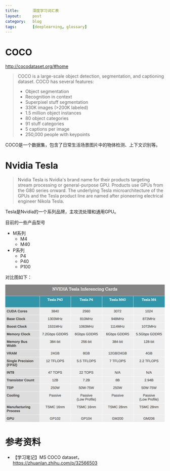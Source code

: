 ```yaml
---
title:      深度学习词汇表
layout:     post
category:   blog
tags:       [deeplearning, glossary]
---
```


# COCO

http://cocodataset.org/#home

>COCO is a large-scale object detection, segmentation, and captioning dataset. COCO has several features:
>
>* Object segmentation
>* Recognition in context
>* Superpixel stuff segmentation
>* 330K images (>200K labeled)
>* 1.5 million object instances
>* 80 object categories
>* 91 stuff categories
>* 5 captions per image
>* 250,000 people with keypoints

COCO是一个数据集，包含了日常生活场景图片中的物体检测、上下文识别等。


# Nvidia Tesla

>Nvidia Tesla is Nvidia's brand name for their products targeting stream processing or general-purpose GPU. Products use GPUs from the G80 series onward. The underlying Tesla microarchitecture of the GPUs and the Tesla product line are named after pioneering electrical engineer Nikola Tesla.

Tesla是Nvidia的一个系列品牌，主攻流处理和通用GPU。

目前的一些产品型号

* M系列
    * M4
    * M40
* P系列
    * P4
    * P40
    * P100

对比图如下：

!["NVIDIA Tesla Inferencing Cards"][1]

# 参考资料

* 【学习笔记】MS COCO dataset，https://zhuanlan.zhihu.com/p/32566503





[1]:    /image/deeplearning_glossary-20180601112436.png
